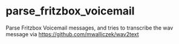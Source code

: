# parse_fritzbox_voicemail
Parse Fritzbox Voicemail messages, and tries to transcribe the wav message via https://github.com/mwalliczek/wav2text
